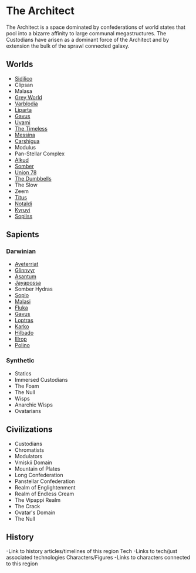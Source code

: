 # The Architect

The Architect is a space dominated by confederations of world states that pool into a bizarre affinity to large communal megastructures.  The Custodians have arisen as a dominant force of the Architect and by extension the bulk of the sprawl connected galaxy.

## Worlds
- [Sidilico](/Stellar_Abyss_Setting_Bible/1_Worlds_Systems/Sidilico.md)
- Clipsan
- Malasa
- [Grey World](/Stellar_Abyss_Setting_Bible/1_Worlds_Systems/Grey_World.md)
- [Varblodia](/Stellar_Abyss_Setting_Bible/1_Worlds_Systems/Varblodia.md)
- [Liparta](/Stellar_Abyss_Setting_Bible/1_Worlds_Systems/Liparta.md)
- [Gavus](/Stellar_Abyss_Setting_Bible/1_Worlds_Systems/Gavus.md)
- [Uvami](/Stellar_Abyss_Setting_Bible/1_Worlds_Systems/Uvami.md)
- [The Timeless](/Stellar_Abyss_Setting_Bible/1_Worlds_Systems/The_Timeless.md)
- [Messina](/Stellar_Abyss_Setting_Bible/1_Worlds_Systems/Messina.md)
- [Carshigua](/Stellar_Abyss_Setting_Bible/1_Worlds_Systems/Carshigua.md)
- Modulus
- Pan-Stellar Complex
- [Alkud](/Stellar_Abyss_Setting_Bible/1_Worlds_Systems/Alkud.md)
- [Somber](/Stellar_Abyss_Setting_Bible/1_Worlds_Systems/Somber.md)
- [Union 78](/Stellar_Abyss_Setting_Bible/1_Worlds_Systems/Soto_4.md)
- [The Dumbbells](/Stellar_Abyss_Setting_Bible/1_Worlds_Systems/Dumbells.md)
- The Slow
- Zeem
- [Titus](/Stellar_Abyss_Setting_Bible/1_Worlds_Systems/Titus.md)
- [Notaldi](/Stellar_Abyss_Setting_Bible/1_Worlds_Systems/Votaldi.md)
- [Kyruvi](/Stellar_Abyss_Setting_Bible/1_Worlds_Systems/Kyruvi.md)
- [Sopliss](/Stellar_Abyss_Setting_Bible/1_Worlds_Systems/Sopliss.md)

## Sapients

### Darwinian
- [Aveterriat](/Stellar_Abyss_Setting_Bible/2_Sapients/Aveterriat.md)
- [Glinnvyr](/Stellar_Abyss_Setting_Bible/2_Sapients/Glinnvyr.md)
- [Asantum](/Stellar_Abyss_Setting_Bible/2_Sapients/Asantum.md)
- [Jayapossa](/Stellar_Abyss_Setting_Bible/2_Sapients/Jayapossa.md)
- Somber Hydras
- [Soplo](/Stellar_Abyss_Setting_Bible/2_Sapients/Soplo.md)
- [Malasi](](/Stellar_Abyss_Setting_Bible/1_Sapients/Malasi.md))
- [Fluka](/Stellar_Abyss_Setting_Bible/2_Sapients/Fluka.md)
- [Gavus](/Stellar_Abyss_Setting_Bible/2_Sapients/Gavus.md)
- [Loptras](/Stellar_Abyss_Setting_Bible/2_Sapients/Loptras.md)
- [Karko](/Stellar_Abyss_Setting_Bible/2_Sapients/Karko.md)
- [Hilbado](/Stellar_Abyss_Setting_Bible/2_Sapients/Hilbado.md)
- [Illrop](/Stellar_Abyss_Setting_Bible/2_Sapients/Illrop.md)
- [Polino](/Stellar_Abyss_Setting_Bible/2_Sapients/Polino.md)

### Synthetic
- Statics
- Immersed Custodians
- The Foam
- The Null
- Wisps
- Anarchic Wisps
- Ovatarians

## Civilizations
- Custodians
- Chromatists
- Modulators
- Vmiskii Domain
- Mountain of Plates
- Long Confederation
- Panstellar Confederation
- Realm of Englightenment
- Realm of Endless Cream
- The Vipappi Realm
- The Crack
- Ovatar's Domain
- The Null

## History
-Link to history articles/timelines of this region
Tech
-Links to tech/just associated technologies
Characters/Figures
-Links to characters connected to this region
